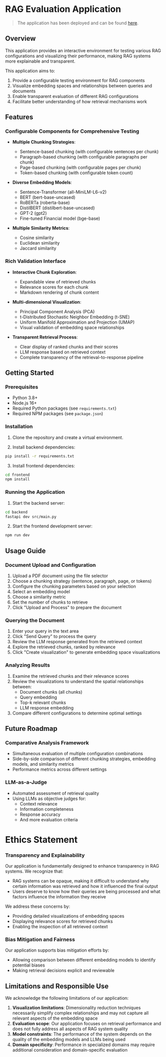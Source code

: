 # RAG Evaluation Application

> The application has been deployed and can be found [here](http://vcm-45508.vm.duke.edu/).

## Overview
This application provides an interactive environment for testing various RAG configurations and visualizing their performance, making RAG systems more explainable and transparent.

This application aims to:

1. Provide a configurable testing environment for RAG components
2. Visualize embedding spaces and relationships between queries and documents
3. Enable transparent evaluation of different RAG configurations
4. Facilitate better understanding of how retrieval mechanisms work

## Features

### Configurable Components for Comprehensive Testing
- **Multiple Chunking Strategies**:
  - Sentence-based chunking (with configurable sentences per chunk)
  - Paragraph-based chunking (with configurable paragraphs per chunk)
  - Page-based chunking (with configurable pages per chunk)
  - Token-based chunking (with configurable token count)
  
- **Diverse Embedding Models**:
  - Sentence-Transformer (all-MiniLM-L6-v2)
  - BERT (bert-base-uncased)
  - RoBERTa (roberta-base)
  - DistilBERT (distilbert-base-uncased)
  - GPT-2 (gpt2)
  - Fine-tuned Financial model (bge-base)

- **Multiple Similarity Metrics**:
  - Cosine similarity
  - Euclidean similarity
  - Jaccard similarity

### Rich Validation Interface
- **Interactive Chunk Exploration**:
  - Expandable view of retrieved chunks
  - Relevance scores for each chunk
  - Markdown rendering of chunk content
  
- **Multi-dimensional Visualization**:
  - Principal Component Analysis (PCA)
  - t-Distributed Stochastic Neighbor Embedding (t-SNE)
  - Uniform Manifold Approximation and Projection (UMAP)
  - Visual validation of embedding space relationships

- **Transparent Retrieval Process**:
  - Clear display of ranked chunks and their scores
  - LLM response based on retrieved context
  - Complete transparency of the retrieval-to-response pipeline

## Getting Started

### Prerequisites
- Python 3.8+
- Node.js 16+
- Required Python packages (see `requirements.txt`)
- Required NPM packages (see `package.json`)

### Installation

1. Clone the repository and create a virtual environment.

2. Install backend dependencies:
```bash
pip install -r requirements.txt
```

3. Install frontend dependencies:
```bash
cd frontend
npm install
```

### Running the Application

1. Start the backend server:
```bash
cd backend
fastapi dev src/main.py
```

2. Start the frontend development server:
```bash
npm run dev
```

## Usage Guide

### Document Upload and Configuration
1. Upload a PDF document using the file selector
2. Choose a chunking strategy (sentence, paragraph, page, or tokens)
3. Configure the chunking parameters based on your selection
4. Select an embedding model
5. Choose a similarity metric
6. Set the number of chunks to retrieve
7. Click "Upload and Process" to prepare the document

### Querying the Document
1. Enter your query in the text area
2. Click "Send Query" to process the query
3. Review the LLM response generated from the retrieved context
4. Explore the retrieved chunks, ranked by relevance
5. Click "Create visualization" to generate embedding space visualizations

### Analyzing Results
1. Examine the retrieved chunks and their relevance scores
2. Review the visualizations to understand the spatial relationships between:
   - Document chunks (all chunks)
   - Query embedding
   - Top-k relevant chunks
   - LLM response embedding
3. Compare different configurations to determine optimal settings

## Future Roadmap

### Comparative Analysis Framework
- Simultaneous evaluation of multiple configuration combinations
- Side-by-side comparison of different chunking strategies, embedding models, and similarity metrics
- Performance metrics across different settings

### LLM-as-a-Judge
- Automated assessment of retrieval quality
- Using LLMs as objective judges for:
  - Context relevance
  - Information completeness
  - Response accuracy
  - And more evaluation criteria


# Ethics Statement

### Transparency and Explainability

Our application is fundamentally designed to enhance transparency in RAG systems. We recognize that:

- RAG systems can be opaque, making it difficult to understand why certain information was retrieved and how it influenced the final output
- Users deserve to know how their queries are being processed and what factors influence the information they receive

We address these concerns by:
- Providing detailed visualizations of embedding spaces
- Displaying relevance scores for retrieved chunks
- Enabling the inspection of all retrieved context

### Bias Mitigation and Fairness

Our application supports bias mitigation efforts by:
- Allowing comparison between different embedding models to identify potential biases
- Making retrieval decisions explicit and reviewable

## Limitations and Responsible Use

We acknowledge the following limitations of our application:

1. **Visualization limitations**: Dimensionality reduction techniques necessarily simplify complex relationships and may not capture all relevant aspects of the embedding space
2. **Evaluation scope**: Our application focuses on retrieval performance and does not fully address all aspects of RAG system quality
3. **Model constraints**: The performance of the system depends on the quality of the embedding models and LLMs being used
4. **Domain specificity**: Performance in specialized domains may require additional consideration and domain-specific evaluation